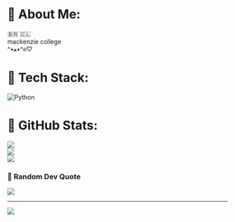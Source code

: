 # 🌸 About Me:
🇧🇷 🇨🇱<br>mackenzie college<br>^•ﻌ•^ฅ♡


# 🍥 Tech Stack:
![Python](https://img.shields.io/badge/python-3670A0?style=for-the-badge&logo=python&logoColor=ffdd54)
# 🌷 GitHub Stats:
![](https://github-readme-stats.vercel.app/api?username=julimeow&theme=dark&hide_border=false&include_all_commits=false&count_private=false)<br/>
![](https://github-readme-streak-stats.herokuapp.com/?user=julimeow&theme=dark&hide_border=false)<br/>
![](https://github-readme-stats.vercel.app/api/top-langs/?username=julimeow&theme=dark&hide_border=false&include_all_commits=false&count_private=false&layout=compact)

### 💟 Random Dev Quote
![](https://quotes-github-readme.vercel.app/api?type=horizontal&theme=dark)

---
[![](https://visitcount.itsvg.in/api?id=julimeow&icon=7&color=10)](https://visitcount.itsvg.in)

<!-- Proudly created with GPRM ( https://gprm.itsvg.in ) -->
